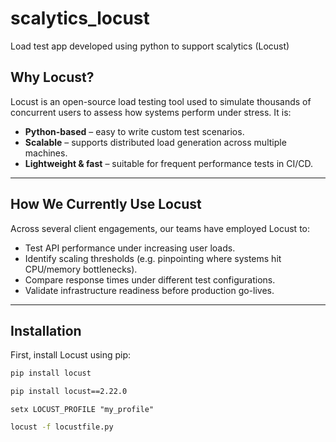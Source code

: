 # scalytics_locust
Load test app developed using python to support scalytics (Locust)

## Why Locust?

Locust is an open-source load testing tool used to simulate thousands of concurrent users to assess how systems perform under stress. It is:

- **Python-based** – easy to write custom test scenarios.
- **Scalable** – supports distributed load generation across multiple machines.
- **Lightweight & fast** – suitable for frequent performance tests in CI/CD.

---

## How We Currently Use Locust

Across several client engagements, our teams have employed Locust to:

- Test API performance under increasing user loads.
- Identify scaling thresholds (e.g. pinpointing where systems hit CPU/memory bottlenecks).
- Compare response times under different test configurations.
- Validate infrastructure readiness before production go-lives.

---

## Installation

First, install Locust using pip:

```bash
pip install locust
```

```bash
pip install locust==2.22.0
```

```
setx LOCUST_PROFILE "my_profile"
```

```bash
locust -f locustfile.py
```


